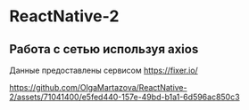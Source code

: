 # ReactNative-2

## Работа с сетью используя axios

Данные предоставлены сервисом https://fixer.io/

https://github.com/OlgaMartazova/ReactNative-2/assets/71041400/e5fed440-157e-49bd-b1a1-6d596ac850c3


